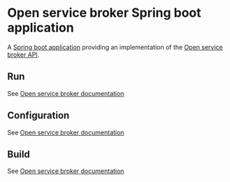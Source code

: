 # Open service broker Spring boot application

A [Spring boot application](https://spring.io/projects/spring-boot) providing an implementation of the 
[Open service broker API](https://github.com/openservicebrokerapi/servicebroker/blob/v2.11/spec.md).
 
## Run
See [Open service broker documentation](https://github.com/swisscom/open-service-broker/blob/develop/README.md)

## Configuration 
See [Open service broker documentation](https://github.com/swisscom/open-service-broker/blob/develop/README.md)

## Build
See [Open service broker documentation](https://github.com/swisscom/open-service-broker/blob/develop/README.md)

